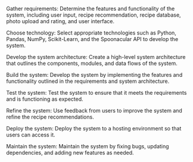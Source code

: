 Gather requirements: Determine the features and functionality of the system, including user input, recipe recommendation, recipe database, photo upload and rating, and user interface.

Choose technology: Select appropriate technologies such as Python, Pandas, NumPy, Scikit-Learn, and the Spoonacular API to develop the system.

Develop the system architecture: Create a high-level system architecture that outlines the components, modules, and data flows of the system.

Build the system: Develop the system by implementing the features and functionality outlined in the requirements and system architecture.

Test the system: Test the system to ensure that it meets the requirements and is functioning as expected.

Refine the system: Use feedback from users to improve the system and refine the recipe recommendations.

Deploy the system: Deploy the system to a hosting environment so that users can access it.

Maintain the system: Maintain the system by fixing bugs, updating dependencies, and adding new features as needed.

